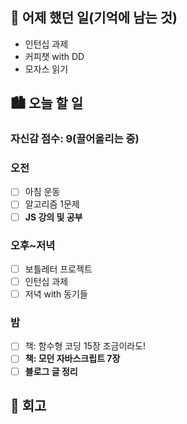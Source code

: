 ## 🌃 어제 했던 일(기억에 남는 것)

- 인턴십 과제
- 커피챗 with DD
- 모자스 읽기

## 🏙️ 오늘 할 일

### 자신감 점수: 9(끌어올리는 중)

### 오전

- [ ] 아침 운동
- [ ] 알고리즘 1문제
- [ ] **JS 강의 및 공부**

### 오후~저녁

- [ ] 보틀레터 프로젝트
- [ ] 인턴십 과제
- [ ] 저녁 with 동기들

### 밤

- [ ] 책: 함수형 코딩 15장 조금이라도!
- [ ] **책: 모던 자바스크립트 7장**
- [ ] **블로그 글 정리**

## 🌆 회고
